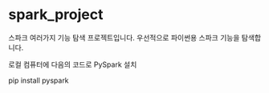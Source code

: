 # spark_project
스파크 여러가지 기능 탐색 프로젝트입니다.
우선적으로 파이썬용 스파크 기능을 탐색합니다.

로컬 컴퓨터에 다음의 코드로 PySpark 설치

pip install pyspark 
